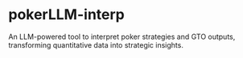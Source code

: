 # pokerLLM-interp
An LLM-powered tool to interpret poker strategies and GTO outputs, transforming quantitative data into strategic insights.
